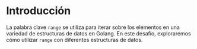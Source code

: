 # Introducción

La palabra clave `range` se utiliza para iterar sobre los elementos en una variedad de estructuras de datos en Golang. En este desafío, exploraremos cómo utilizar `range` con diferentes estructuras de datos.

